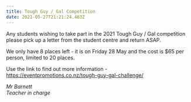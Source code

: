 ```yaml
---
title: Tough Guy / Gal Competition
date: 2021-05-27T21:21:24.463Z
---
```

Any students wishing to take part in the 2021 Tough Guy / Gal competition please pick up a letter from the student centre and return ASAP. 

We only have 8 places left - it is on Friday 28 May and the cost is $65 per person, limited to 20 places. 

Use the link to find out more information -
https://eventpromotions.co.nz/tough-guy-gal-challenge/

*Mr Barnett  
Teacher in charge*

 	
